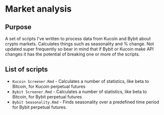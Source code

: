 # Market analysis

## Purpose
A set of scripts I've written to process data from Kucoin and Bybit about crypto markets. Calculates things such as seasonality and % change. Not updated super frequently so bear in mind that if Bybit or Kucoin make API changes it has the potential of breaking one or more of the scripts.

## List of scripts
- `Kucoin Screener.Rmd` - Calculates a number of statistics, like beta to Bitcoin, for Kucoin perpetual futures
- `Bybit Screener.Rmd` - Calculates a number of statistics, like beta to Bitcoin, for Bybit perpetual futures
- `Bybit Seasonality.Rmd` - Finds seasonality over a predefined time period for Bybit perpetual futures.